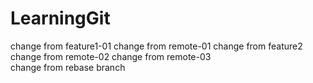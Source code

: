 # LearningGit
change from feature1-01
change from remote-01
change from feature2
change from remote-02
change from remote-03   
change from rebase branch
